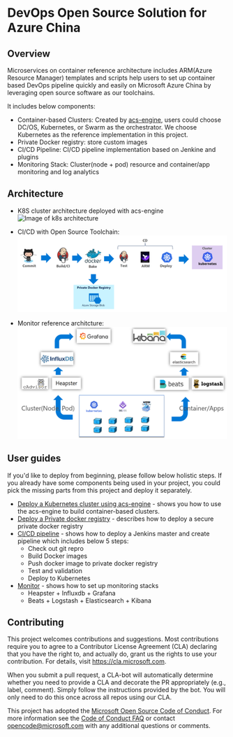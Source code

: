 # DevOps Open Source Solution for Azure China

## Overview

Microservices on container reference architecture includes ARM(Azure Resource Manager) templates and scripts help users to set up container based DevOps pipeline quickly and easily on Microsoft Azure China by leveraging open source software as our toolchains.

It includes below components:
* Container-based Clusters: Created by [acs-engine](https://github.com/Azure/acs-engine), users could choose DC/OS, Kubernetes, or Swarm as the orchestrator. We choose Kubernetes as the reference implementation in this project.
* Private Docker registry: store custom images
* CI/CD Pipeline: CI/CD pipeline implementation based on Jenkine and plugins
* Monitoring Stack: Cluster(node + pod) resource and container/app monitoring and log analytics

## Architecture
* K8S cluster architecture deployed with acs-engine
![Image of k8s architecture](https://docs.microsoft.com/en-us/azure/container-service/kubernetes/media/acs-intro/kubernetes.png)

* CI/CD with Open Source Toolchain:
![Image of CI/CD architecture](doc/imgs/cicd_architecture.png)

* Monitor reference architcture:
![Image of monitor architecture](doc/imgs/monitor.png)

## User guides

If you'd like to deploy from beginning, please follow below holistic steps. If you already have some components being used in your project, you could pick the missing parts from this project and deploy it separately.

* [Deploy a Kubernetes cluster using acs-engine](https://github.com/Azure/acs-engine/blob/master/docs/acsengine.md) - shows you how to use the acs-engine to build container-based clusters.
* [Deploy a Private docker registry](private-docker-registry/README.md) - describes how to deploy a secure private docker registry
* [CI/CD pipeline](cicd/README.md) - shows how to deploy a Jenkins master and create pipeline which includes below 5 steps:
    * Check out git repro
    * Build Docker images 
    * Push docker image to private docker registry 
    * Test and validation 
    * Deploy to Kubernetes 
* [Monitor](monitoring/README.md) - shows how to set up monitoring stacks
    * Heapster + Influxdb + Grafana
    * Beats + Logstash + Elasticsearch + Kibana


## Contributing

This project welcomes contributions and suggestions.  Most contributions require you to agree to a
Contributor License Agreement (CLA) declaring that you have the right to, and actually do, grant us
the rights to use your contribution. For details, visit https://cla.microsoft.com.

When you submit a pull request, a CLA-bot will automatically determine whether you need to provide
a CLA and decorate the PR appropriately (e.g., label, comment). Simply follow the instructions
provided by the bot. You will only need to do this once across all repos using our CLA.

This project has adopted the [Microsoft Open Source Code of Conduct](https://opensource.microsoft.com/codeofconduct/).
For more information see the [Code of Conduct FAQ](https://opensource.microsoft.com/codeofconduct/faq/) or
contact [opencode@microsoft.com](mailto:opencode@microsoft.com) with any additional questions or comments.
